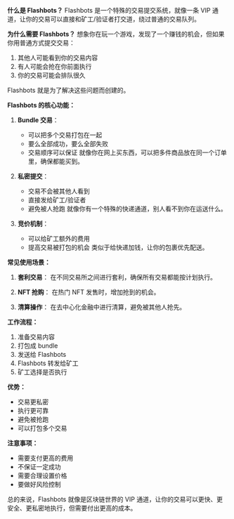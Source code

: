 **什么是 Flashbots？**
Flashbots 是一个特殊的交易提交系统，就像一条 VIP 通道，让你的交易可以直接和矿工/验证者打交道，绕过普通的交易队列。

**为什么需要 Flashbots？**
想象你在玩一个游戏，发现了一个赚钱的机会，但如果你用普通方式提交交易：

1. 其他人可能看到你的交易内容
2. 有人可能会抢在你前面执行
3. 你的交易可能会排队很久

Flashbots 就是为了解决这些问题而创建的。

**Flashbots 的核心功能：**

1. **Bundle 交易**：

   - 可以把多个交易打包在一起
   - 要么全部成功，要么全部失败
   - 交易顺序可以保证
     就像你在网上买东西，可以把多件商品放在同一个订单里，确保都能买到。

2. **私密提交**：

   - 交易不会被其他人看到
   - 直接发给矿工/验证者
   - 避免被人抢跑
     就像你有一个特殊的快递通道，别人看不到你在运送什么。

3. **竞价机制**：
   - 可以给矿工额外的费用
   - 提高交易被打包的机会
     类似于给快递加钱，让你的包裹优先配送。

**常见使用场景：**

1. **套利交易**：
   在不同交易所之间进行套利，确保所有交易都能按计划执行。

2. **NFT 抢购**：
   在热门 NFT 发售时，增加抢到的机会。

3. **清算操作**：
   在去中心化金融中进行清算，避免被其他人抢先。

**工作流程：**

1. 准备交易内容
2. 打包成 bundle
3. 发送给 Flashbots
4. Flashbots 转发给矿工
5. 矿工选择是否执行

**优势：**

- 交易更私密
- 执行更可靠
- 避免被抢跑
- 可以打包多个交易

**注意事项：**

- 需要支付更高的费用
- 不保证一定成功
- 需要合理设置价格
- 要做好风险控制

总的来说，Flashbots 就像是区块链世界的 VIP 通道，让你的交易可以更快、更安全、更私密地执行，但需要付出更高的成本。
